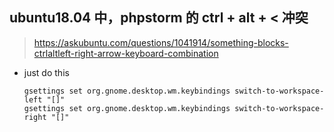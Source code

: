## ubuntu18.04 中，phpstorm 的 ctrl + alt + < 冲突
> https://askubuntu.com/questions/1041914/something-blocks-ctrlaltleft-right-arrow-keyboard-combination
* just do this
   ``` 
   gsettings set org.gnome.desktop.wm.keybindings switch-to-workspace-left "[]"
   gsettings set org.gnome.desktop.wm.keybindings switch-to-workspace-right "[]"
   ````
